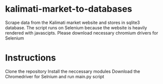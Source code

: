 # kalimati-market-to-databases
Scrape data from the Kalimati market website and stores in sqlite3 database. The script runs on Selenium because the website is heavily rendered with javascipts. Please download necessary chromium drivers for Selenium

# Instructions
Clone the repository
Install the neccessary modules
Download the Chromedriver for Selnium and run main.py script
